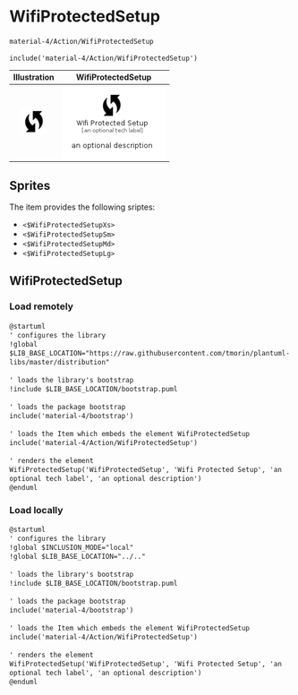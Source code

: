 # WifiProtectedSetup


```text
material-4/Action/WifiProtectedSetup
```

```text
include('material-4/Action/WifiProtectedSetup')
```



| Illustration | WifiProtectedSetup |
| :---: | :---: |
| ![illustration for Illustration](../../material-4/Action/WifiProtectedSetup.png) | ![illustration for WifiProtectedSetup](../../material-4/Action/WifiProtectedSetup.Local.png) |



## Sprites
The item provides the following sriptes:

- `<$WifiProtectedSetupXs>`
- `<$WifiProtectedSetupSm>`
- `<$WifiProtectedSetupMd>`
- `<$WifiProtectedSetupLg>`





## WifiProtectedSetup

### Load remotely
```plantuml
@startuml
' configures the library
!global $LIB_BASE_LOCATION="https://raw.githubusercontent.com/tmorin/plantuml-libs/master/distribution"

' loads the library's bootstrap
!include $LIB_BASE_LOCATION/bootstrap.puml

' loads the package bootstrap
include('material-4/bootstrap')

' loads the Item which embeds the element WifiProtectedSetup
include('material-4/Action/WifiProtectedSetup')

' renders the element
WifiProtectedSetup('WifiProtectedSetup', 'Wifi Protected Setup', 'an optional tech label', 'an optional description')
@enduml
```

### Load locally
```plantuml
@startuml
' configures the library
!global $INCLUSION_MODE="local"
!global $LIB_BASE_LOCATION="../.."

' loads the library's bootstrap
!include $LIB_BASE_LOCATION/bootstrap.puml

' loads the package bootstrap
include('material-4/bootstrap')

' loads the Item which embeds the element WifiProtectedSetup
include('material-4/Action/WifiProtectedSetup')

' renders the element
WifiProtectedSetup('WifiProtectedSetup', 'Wifi Protected Setup', 'an optional tech label', 'an optional description')
@enduml
```

